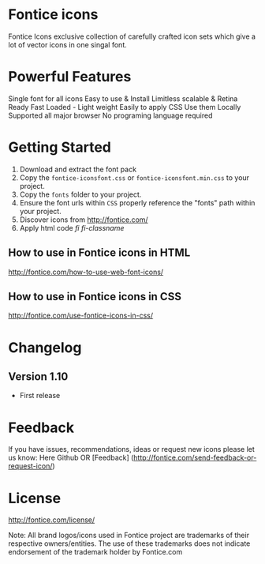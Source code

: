 # Fontice icons

Fontice Icons exclusive collection of carefully crafted icon sets which give a lot of vector icons in one singal font.

# Powerful Features
Single font for all icons
Easy to use & Install
Limitless scalable & Retina Ready
Fast Loaded - Light weight
Easily to apply CSS
Use them Locally
Supported all major browser
No programing language required


# Getting Started
 1. Download and extract the font pack
 2. Copy the `fontice-iconsfont.css` or `fontice-iconsfont.min.css` to your project.
 3. Copy the `fonts` folder to your project.
 4. Ensure the font urls within `CSS` properly reference the "fonts" path within your project.
 5. Discover icons from http://fontice.com/
 6. Apply html code <i>fi fi-classname</i>

## How to use in Fontice icons in HTML 
http://fontice.com/how-to-use-web-font-icons/

## How to use in Fontice icons in CSS 
http://fontice.com/use-fontice-icons-in-css/


# Changelog
## Version 1.10
- First release


# Feedback
If you have issues, recommendations, ideas or request new icons please let us know:
Here Github OR [Feedback] (http://fontice.com/send-feedback-or-request-icon/)


# License
http://fontice.com/license/

Note: All brand logos/icons used in Fontice project are trademarks of their respective owners/entities. The use of these trademarks does not indicate endorsement of the trademark holder by Fontice.com

